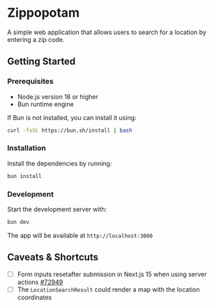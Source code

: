 # Zippopotam

A simple web application that allows users to search for a location by entering a zip code.

## Getting Started

### Prerequisites

- Node.js version 18 or higher
- Bun runtime engine

If Bun is not installed, you can install it using:

```bash
curl -fsSL https://bun.sh/install | bash
```

### Installation

Install the dependencies by running:

```bash
bun install
```

### Development

Start the development server with:

```bash
bun dev
```

The app will be available at `http://localhost:3000`


## Caveats & Shortcuts

- [ ] Form inputs resetafter submission in Next.js 15 when using server actions [#72949]((https://github.com/vercel/next.js/issues/72949))
- [ ] The `LocationSearchResult` could render a map with the location coordinates
